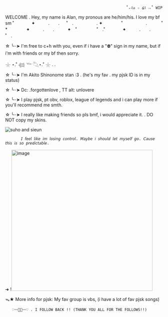                                                           ˚₊‧꒰ა ☆ ໒꒱ ‧₊˚ WIP
WELCOME . Hey, my name is Alan, my pronous are he/him/his. I love my bf sm 
                                                      ˚　　　　✦　　　.　　. 　 ˚　.　　　　　 . ✦　　　 　˚　　　　 
　.   　　˚　　 　　*　　 　　✦　　　.　　.　　　✦　˚ 　　　　 ˚　.˚　　　　✦　　　.　　. 　 ˚　.　　　　 　　 　　　　        　　  
                                                             
☆ ╰┈➤  I'm free to c+h with you, even if i have a "⛔" sign in my name, but if i'm with friends or my bf then sorry.

𓇼 ⋆.˚ 𓆉 𓆝 𓆡⋆.˚ 𓇼 . .


☆ ╰┈➤ I'm Akito Shinonome stan :3 . (he's my fav . my pjsk ID is in my status) 

☆ ╰┈➤ Dc: .forgottenlove , TT alt: unlovere

☆ ╰┈➤ I play pjsk, pt obv, roblox, league of legends and i can play more if you'll recommend me smth.


☆ ╰┈➤ I really like making friends so pls bmf, i would appreciate it. . DO NOT copy my skins.


![suho and sieun](https://github.com/user-attachments/assets/303cc16c-9eb8-4867-b85c-167ac0cb89c1)





  






           𝘐 𝘧𝘦𝘦𝘭 𝘭𝘪𝘬𝘦 𝘪𝘮 𝘭𝘰𝘴𝘪𝘯𝘨 𝘤𝘰𝘯𝘵𝘳𝘰𝘭. 𝘔𝘢𝘺𝘣𝘦 𝘪 𝘴𝘩𝘰𝘶𝘭𝘥 𝘭𝘦𝘵 𝘮𝘺𝘴𝘦𝘭𝘧 𝘨𝘰. 𝘊𝘢𝘶𝘴𝘦 𝘵𝘩𝘪𝘴 𝘪𝘴 𝘴𝘰 𝘱𝘳𝘦𝘥𝘪𝘤𝘵𝘢𝘣𝘭𝘦.
➜
 !<img width="451" height="450" alt="image" src="https://github.com/user-attachments/assets/aa1e4d47-0d66-4341-9c9e-6b2229149175" />


 ᯓ★ More info for pjsk: My fav group is vbs, (i have a lot of fav pjsk songs)




       ♡〰🍴🥞〰♡ . I FOLLOW BACK !! (THANK YOU ALL FOR THE FOLLOWS!!)
